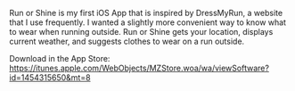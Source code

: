 Run or Shine is my first iOS App that is inspired by DressMyRun, a website that I use frequently. I wanted a slightly more convenient way to know what to wear when running outside. Run or Shine gets your location, displays current weather, and suggests clothes to wear on a run outside. 

Download in the App Store: https://itunes.apple.com/WebObjects/MZStore.woa/wa/viewSoftware?id=1454315650&mt=8
